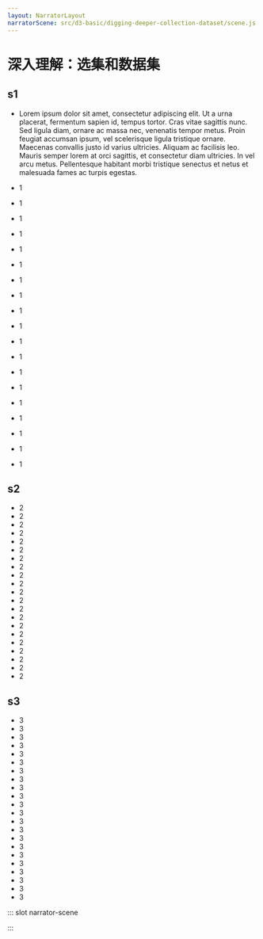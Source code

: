 ```yaml
---
layout: NarratorLayout
narratorScene: src/d3-basic/digging-deeper-collection-dataset/scene.js
---
```


# 深入理解：选集和数据集

<SceneBlock name="s1">

## s1

* Lorem ipsum dolor sit amet, consectetur adipiscing elit. Ut a urna placerat, fermentum sapien id, tempus tortor. Cras vitae sagittis nunc. Sed ligula diam, ornare ac massa nec, venenatis tempor metus. Proin feugiat accumsan ipsum, vel scelerisque ligula tristique ornare. Maecenas convallis justo id varius ultricies. Aliquam ac facilisis leo. Mauris semper lorem at orci sagittis, et consectetur diam ultricies. In vel arcu metus. Pellentesque habitant morbi tristique senectus et netus et malesuada fames ac turpis egestas.
  
* 1
* 1
* 1
* 1
* 1
* 1
* 1
* 1
* 1
* 1
* 1
* 1
* 1
* 1
* 1
* 1
* 1
* 1
* 1

</SceneBlock>

<SceneBlock name="s2">

## s2

* 2
* 2
* 2
* 2
* 2
* 2
* 2
* 2
* 2
* 2
* 2
* 2
* 2
* 2
* 2
* 2
* 2
* 2
* 2
* 2
* 2

</SceneBlock>

<SceneBlock name="s3">

## s3

* 3
* 3
* 3
* 3
* 3
* 3
* 3
* 3
* 3
* 3
* 3
* 3
* 3
* 3
* 3
* 3
* 3
* 3
* 3
* 3
* 3
* 3

</SceneBlock>


::: slot narrator-scene

<NarratorScene narrator="digging-deeper-collection-dataset"/>

:::
